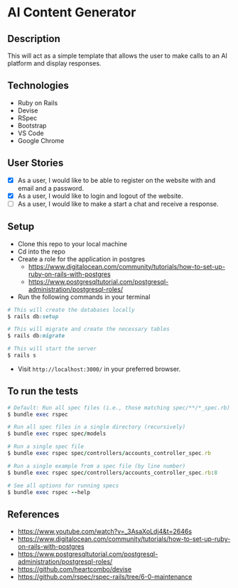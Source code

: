 # AI Content Generator

## Description

This will act as a simple template that allows the user to make calls to an AI platform and display responses.

## Technologies

* Ruby on Rails
* Devise
* RSpec
* Bootstrap
* VS Code
* Google Chrome

## User Stories

- [x] As a user, I would like to be able to register on the website with and email and a password.
- [x] As a user, I would like to login and logout of the website.
- [ ] As a user, I would like to make a start a chat and receive a response.

## Setup

* Clone this repo to your local machine
* Cd into the repo
* Create a role for the application in postgres
  * https://www.digitalocean.com/community/tutorials/how-to-set-up-ruby-on-rails-with-postgres
  * https://www.postgresqltutorial.com/postgresql-administration/postgresql-roles/
* Run the following commands in your terminal
```ruby
# This will create the databases locally
$ rails db:setup

# This will migrate and create the necessary tables
$ rails db:migrate

# This will start the server
$ rails s
```
* Visit `http://localhost:3000/` in your preferred browser.

## To run the tests

```ruby
# Default: Run all spec files (i.e., those matching spec/**/*_spec.rb)
$ bundle exec rspec

# Run all spec files in a single directory (recursively)
$ bundle exec rspec spec/models

# Run a single spec file
$ bundle exec rspec spec/controllers/accounts_controller_spec.rb

# Run a single example from a spec file (by line number)
$ bundle exec rspec spec/controllers/accounts_controller_spec.rb:8

# See all options for running specs
$ bundle exec rspec --help
```

## References

* https://www.youtube.com/watch?v=_3AsaXoLdj4&t=2646s
* https://www.digitalocean.com/community/tutorials/how-to-set-up-ruby-on-rails-with-postgres
* https://www.postgresqltutorial.com/postgresql-administration/postgresql-roles/
* https://github.com/heartcombo/devise
* https://github.com/rspec/rspec-rails/tree/6-0-maintenance
